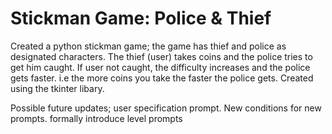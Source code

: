 # Stickman Game: Police & Thief
Created a python stickman game; the game has thief and police as designated characters.
The thief (user) takes coins and the police tries to get him caught.
If user not caught, the difficulty increases and the police gets faster.
i.e the more coins you take the faster the police gets.
Created using the tkinter libary.

Possible future updates; user specification prompt.
New conditions for new prompts.
formally introduce level prompts
